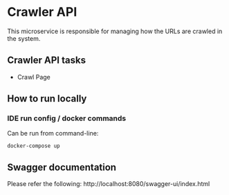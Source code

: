 # Crawler API
This microservice is responsible for managing how the URLs are crawled in the system.

## Crawler API tasks
- Crawl Page

## How to run locally

### IDE run config / docker commands
Can be run from command-line:
```shell script
docker-compose up
```
## Swagger documentation

Please refer the following: http://localhost:8080/swagger-ui/index.html


